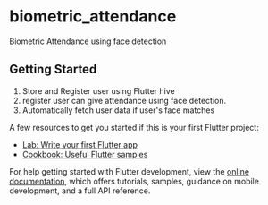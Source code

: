 # biometric_attendance

Biometric Attendance using face detection

## Getting Started

1. Store and Register user using Flutter hive
2. register user can give attendance using face detection.
3. Automatically fetch user data if user's face matches

A few resources to get you started if this is your first Flutter project:

- [Lab: Write your first Flutter app](https://docs.flutter.dev/get-started/codelab)
- [Cookbook: Useful Flutter samples](https://docs.flutter.dev/cookbook)

For help getting started with Flutter development, view the
[online documentation](https://docs.flutter.dev/), which offers tutorials,
samples, guidance on mobile development, and a full API reference.
